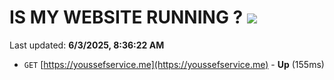 # IS MY WEBSITE RUNNING ? [![](https://img.shields.io/static/v1?label=Sponsor&message=%E2%9D%A4&logo=GitHub&color=%23fe8e86)](https://github.com/sponsors/Youssef-Lehmam)

Last updated: **6/3/2025, 8:36:22 AM**

- `GET` [https://youssefservice.me](https://youssefservice.me) - **Up** (155ms)

